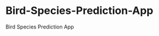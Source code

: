 # Bird-Species-Prediction-App
Bird Species Prediction App
     
          
         
                       
             
             
             
        
                                     
                    
                                                      
                      
                  
